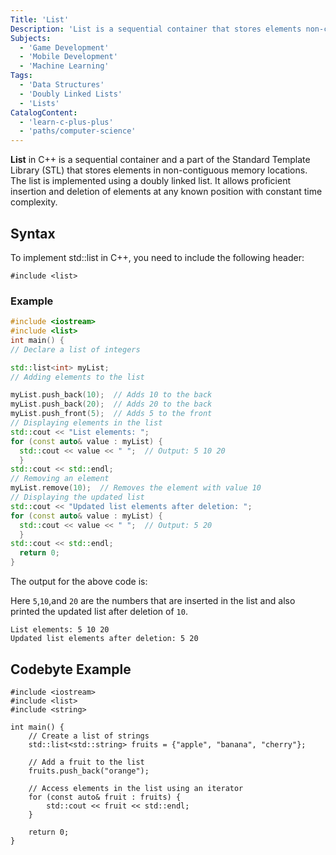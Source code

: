 ```yaml
---
Title: 'List' 
Description: 'List is a sequential container that stores elements non-contiguous memory locations.' 
Subjects:
  - 'Game Development'
  - 'Mobile Development'
  - 'Machine Learning'
Tags:
  - 'Data Structures'
  - 'Doubly Linked Lists'
  - 'Lists'
CatalogContent:
  - 'learn-c-plus-plus'
  - 'paths/computer-science'
---
```


**List** in C++ is a sequential container and a part of the Standard Template Library (STL) that stores elements in non-contiguous memory locations. The list is implemented using a doubly linked list. It allows proficient insertion and deletion of elements at any known position with constant time complexity.

## Syntax

To implement std::list in C++, you need to include the following header:

```pseudo 
#include <list>
```
### Example

```cpp
#include <iostream>
#include <list>
int main() {
// Declare a list of integers

std::list<int> myList;
// Adding elements to the list

myList.push_back(10);  // Adds 10 to the back
myList.push_back(20);  // Adds 20 to the back
myList.push_front(5);  // Adds 5 to the front
// Displaying elements in the list
std::cout << "List elements: ";
for (const auto& value : myList) {
  std::cout << value << " ";  // Output: 5 10 20
  }
std::cout << std::endl;
// Removing an element
myList.remove(10);  // Removes the element with value 10
// Displaying the updated list
std::cout << "Updated list elements after deletion: ";
for (const auto& value : myList) {
  std::cout << value << " ";  // Output: 5 20
  }
std::cout << std::endl;
  return 0;
}

```
The output for the above code is:

Here `5`,`10`,and `20` are the numbers that are inserted in the list and also printed the updated list after deletion of `10`.

```shell
List elements: 5 10 20 
Updated list elements after deletion: 5 20 

```
## Codebyte Example

```codenyte/cpp
#include <iostream>
#include <list>
#include <string>

int main() {
    // Create a list of strings
    std::list<std::string> fruits = {"apple", "banana", "cherry"};

    // Add a fruit to the list
    fruits.push_back("orange");

    // Access elements in the list using an iterator
    for (const auto& fruit : fruits) {
        std::cout << fruit << std::endl;
    }

    return 0;
}

```

  


